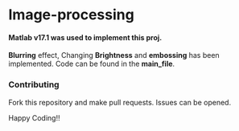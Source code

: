 # Image-processing
#### Matlab v17.1 was used to implement this proj.

**Blurring** effect, Changing **Brightness** and **embossing** has been implemented.
Code can be found in the **main_file**.

### Contributing 
Fork this repository and make pull requests. Issues can be opened.

Happy Coding!!
